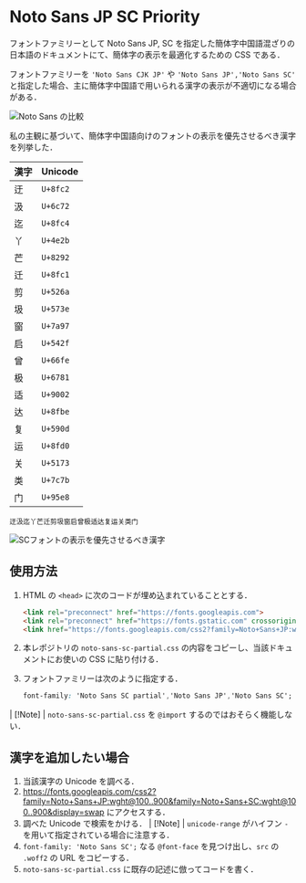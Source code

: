 <link rel="preconnect" href="https://fonts.googleapis.com">
<link rel="preconnect" href="https://fonts.gstatic.com" crossorigin>
<link href="https://fonts.googleapis.com/css2?family=Noto+Sans+JP:wght@100..900&family=Noto+Sans+SC:wght@100..900&display=swap" rel="stylesheet">

# Noto Sans JP SC Priority

フォントファミリーとして Noto Sans JP, SC を指定した簡体字中国語混ざりの日本語のドキュメントにて、簡体字の表示を最適化するための CSS である．

フォントファミリーを `'Noto Sans CJK JP'` や `'Noto Sans JP','Noto Sans SC'` と指定した場合、主に簡体字中国語で用いられる漢字の表示が不適切になる場合がある．

![Noto Sans の比較](https://github.com/user-attachments/assets/6801eeaa-b771-43ff-a616-de69e9f2aa4f)

私の主観に基づいて、簡体字中国語向けのフォントの表示を優先させるべき漢字を列挙した．

| 漢字 | Unicode  |
| ---- | -------- |
| 迂   | `U+8fc2` |
| 汲   | `U+6c72` |
| 迄   | `U+8fc4` |
| 丫   | `U+4e2b` |
| 芒   | `U+8292` |
| 迁   | `U+8fc1` |
| 剪   | `U+526a` |
| 圾   | `U+573e` |
| 窗   | `U+7a97` |
| 启   | `U+542f` |
| 曾   | `U+66fe` |
| 极   | `U+6781` |
| 适   | `U+9002` |
| 达   | `U+8fbe` |
| 复   | `U+590d` |
| 运   | `U+8fd0` |
| 关   | `U+5173` |
| 类   | `U+7c7b` |
| 门   | `U+95e8` |

```text
迂汲迄丫芒迁剪圾窗启曾极适达复运关类门
```

![SCフォントの表示を優先させるべき漢字](https://github.com/user-attachments/assets/a0e382a0-3faa-4b69-95e9-c892bab0966d)

## 使用方法

1. HTML の `<head>` に次のコードが埋め込まれていることとする．

   ```html
   <link rel="preconnect" href="https://fonts.googleapis.com">
   <link rel="preconnect" href="https://fonts.gstatic.com" crossorigin>
   <link href="https://fonts.googleapis.com/css2?family=Noto+Sans+JP:wght@100..900&family=Noto+Sans+SC:wght@100..900&display=swap" rel="stylesheet">
   ```

2. 本レポジトリの `noto-sans-sc-partial.css` の内容をコピーし、当該ドキュメントにお使いの CSS に貼り付ける．

3. フォントファミリーは次のように指定する．

   ```css
   font-family: 'Noto Sans SC partial','Noto Sans JP','Noto Sans SC';
   ```

| [!Note]
| `noto-sans-sc-partial.css` を `@import` するのではおそらく機能しない．

## 漢字を追加したい場合

1. 当該漢字の Unicode を調べる．
2. https://fonts.googleapis.com/css2?family=Noto+Sans+JP:wght@100..900&family=Noto+Sans+SC:wght@100..900&display=swap にアクセスする．
3. 調べた Unicode で検索をかける．
   | [!Note]
   | `unicode-range` がハイフン `-` を用いて指定されている場合に注意する．
4. `font-family: 'Noto Sans SC';` なる `@font-face` を見つけ出し、`src` の `.woff2` の URL をコピーする．
5. `noto-sans-sc-partial.css` に既存の記述に倣ってコードを書く．

